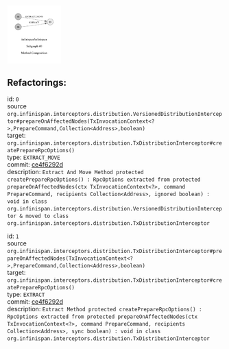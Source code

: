 <img src=subgraph_atomic_0.svg width=25%>

## Refactorings:

id: `0`\
source `org.infinispan.interceptors.distribution.VersionedDistributionInterceptor#prepareOnAffectedNodes(TxInvocationContext<?>,PrepareCommand,Collection<Address>,boolean)`\
target: `org.infinispan.interceptors.distribution.TxDistributionInterceptor#createPrepareRpcOptions()`\
type: `EXTRACT_MOVE`\
commit: [ce4f6292d](https://github.com/infinispan/infinispan/commit/ce4f6292d6350a2c6b82d995352fdf6d07042c9c)\
description: `Extract And Move Method protected createPrepareRpcOptions() : RpcOptions extracted from protected prepareOnAffectedNodes(ctx TxInvocationContext<?>, command PrepareCommand, recipients Collection<Address>, ignored boolean) : void in class org.infinispan.interceptors.distribution.VersionedDistributionInterceptor & moved to class org.infinispan.interceptors.distribution.TxDistributionInterceptor`

id: `1`\
source `org.infinispan.interceptors.distribution.TxDistributionInterceptor#prepareOnAffectedNodes(TxInvocationContext<?>,PrepareCommand,Collection<Address>,boolean)`\
target: `org.infinispan.interceptors.distribution.TxDistributionInterceptor#createPrepareRpcOptions()`\
type: `EXTRACT`\
commit: [ce4f6292d](https://github.com/infinispan/infinispan/commit/ce4f6292d6350a2c6b82d995352fdf6d07042c9c)\
description: `Extract Method protected createPrepareRpcOptions() : RpcOptions extracted from protected prepareOnAffectedNodes(ctx TxInvocationContext<?>, command PrepareCommand, recipients Collection<Address>, sync boolean) : void in class org.infinispan.interceptors.distribution.TxDistributionInterceptor`

